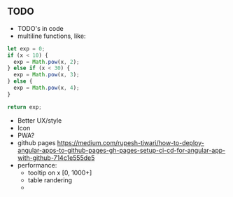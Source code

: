 ## TODO

- TODO's in code
- multiline functions, like:

```js
let exp = 0;
if (x < 10) {
  exp = Math.pow(x, 2);
} else if (x < 30) {
  exp = Math.pow(x, 3);
} else {
  exp = Math.pow(x, 4);
}

return exp;
```

- Better UX/style
- Icon
- PWA?
- github pages https://medium.com/rupesh-tiwari/how-to-deploy-angular-apps-to-github-pages-gh-pages-setup-ci-cd-for-angular-app-with-github-714c1e555de5
- performance:
  - tooltip on x [0, 1000+]
  - table randering
  -
